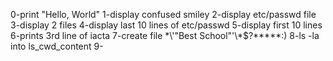 0-print "Hello, World"
1-display confused smiley
2-display etc/passwd file
3-display 2 files
4-display last 10 lines of etc/passwd
5-display first 10 lines
6-prints 3rd line of iacta
7-create file \*\\'"Best School"\'\\*$\?\*\*\*\*\*:)
8-ls -la into ls_cwd_content
9-


